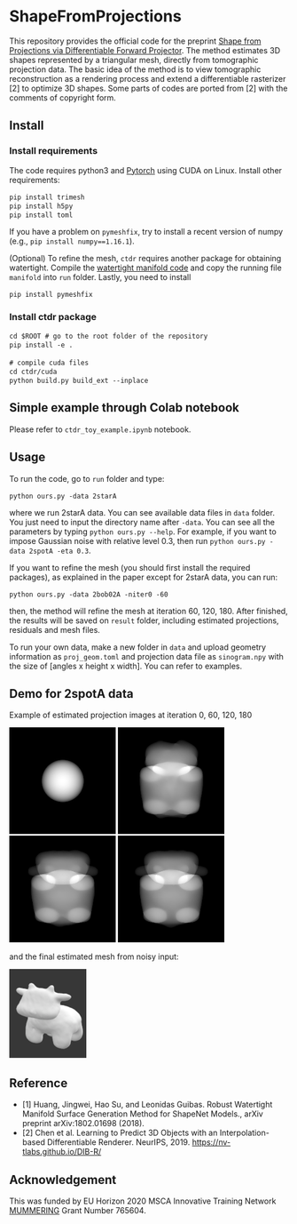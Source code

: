 # ShapeFromProjections

This repository provides the official code for the preprint [Shape from Projections via Differentiable Forward Projector](http://arxiv.org/abs/2006.16120). The method estimates 3D shapes represented by a triangular mesh, directly from tomographic projection data. The basic idea of the method is to view tomographic reconstruction as a rendering process and extend a differentiable rasterizer [2] to optimize 3D shapes. Some parts of codes are ported from [2] with the comments of copyright form.

## Install

### Install requirements

The code requires python3 and [Pytorch](https://pytorch.org) using CUDA on Linux. Install other requirements:

```
pip install trimesh
pip install h5py
pip install toml
```

If you have a problem on `pymeshfix`, try to install a recent version of numpy (e.g., `pip install numpy==1.16.1`).

(Optional) To refine the mesh, `ctdr` requires another package for obtaining watertight. Compile the [watertight manifold code](https://github.com/hjwdzh/Manifold) and copy the running file `manifold` into `run` folder. Lastly, you need to install

```
pip install pymeshfix
```

### Install ctdr package

```
cd $ROOT # go to the root folder of the repository
pip install -e .

# compile cuda files
cd ctdr/cuda
python build.py build_ext --inplace
```

## Simple example through Colab notebook

Please refer to `ctdr_toy_example.ipynb` notebook.

## Usage

To run the code, go to `run` folder and type:

```
python ours.py -data 2starA
```

where we run 2starA data. You can see available data files in `data` folder. You just need to input the directory name after `-data`. You can see all the parameters by typing `python ours.py --help`. For example, if you want to impose Gaussian noise with relative level 0.3, then run `python ours.py -data 2spotA -eta 0.3`.

If you want to refine the mesh (you should first install the required packages), as explained in the paper except for 2starA data, you can run:

```
python ours.py -data 2bob02A -niter0 -60
```

then, the method will refine the mesh at iteration 60, 120, 180. After finished, the results will be saved on `result` folder, including estimated projections, residuals and mesh files.

To run your own data, make a new folder in `data` and upload geometry information as `proj_geom.toml` and projection data file as `sinogram.npy` with the size of [angles x height x width]. You can refer to examples.

## Demo for 2spotA data

Example of estimated projection images at iteration 0, 60, 120, 180

![](media/0000_sino_0.png)
![](media/0060_sino_0.png)
![](media/0120_sino_0.png)
![](media/0180_sino_0.png)

and the final estimated mesh from noisy input:

![](media/final.png)

## Reference

- [1] Huang, Jingwei, Hao Su, and Leonidas Guibas. Robust Watertight Manifold Surface Generation Method for ShapeNet Models., arXiv preprint arXiv:1802.01698 (2018).
- [2] Chen et al. Learning to Predict 3D Objects with an  Interpolation-based Differentiable Renderer. NeurIPS, 2019. https://nv-tlabs.github.io/DIB-R/

## Acknowledgement

This was funded by EU Horizon 2020 MSCA Innovative Training Network [MUMMERING](https://www.mummering.eu) Grant Number 765604.
